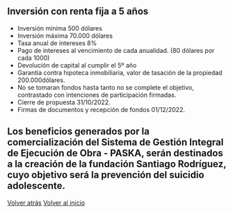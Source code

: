 ## Inversión con renta fija a 5 años
* Inversión mínima 500 dólares
* Inversión máxima 70.000 dólares
* Tasa anual de intereses 8%
* Pago de intereses al vencimiento de cada anualidad. (80 dólares por cada 1000)
* Devolución de capital al cumplir el 5º año
* Garantía contra hipoteca inmobiliaria, valor de tasación de la propiedad 200.000dólares.
* No se tomaran fondos hasta tanto no se complete el objetivo, contrastado con intenciones de participación firmadas.
* Cierre de propuesta 31/10/2022.
* Firmas de documentos y recepción de fondos 01/12/2022.

## Los beneficios generados por la comercialización del Sistema de Gestión Integral de Ejecución de Obra - PASKA, serán destinados a la creación de la fundación Santiago Rodríguez, cuyo objetivo será la prevención del suicidio adolescente.

[Volver atrás](./Oportunidad.md)
[Volver al inicio](./README.md)
